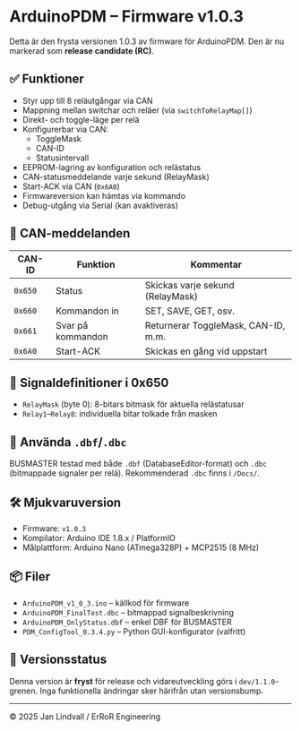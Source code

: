 # ArduinoPDM – Firmware v1.0.3

Detta är den frysta versionen 1.0.3 av firmware för ArduinoPDM. Den är nu markerad som **release candidate (RC)**.

## ✅ Funktioner

- Styr upp till 8 reläutgångar via CAN
- Mappning mellan switchar och reläer (via `switchToRelayMap[]`)
- Direkt- och toggle-läge per relä
- Konfigurerbar via CAN:
  - ToggleMask
  - CAN-ID
  - Statusintervall
- EEPROM-lagring av konfiguration och relästatus
- CAN-statusmeddelande varje sekund (RelayMask)
- Start-ACK via CAN (`0x6A0`)
- Firmwareversion kan hämtas via kommando
- Debug-utgång via Serial (kan avaktiveras)

## 📡 CAN-meddelanden

| CAN-ID  | Funktion           | Kommentar                             |
|---------|--------------------|----------------------------------------|
| `0x650` | Status             | Skickas varje sekund (RelayMask)       |
| `0x660` | Kommandon in       | SET, SAVE, GET, osv.                   |
| `0x661` | Svar på kommandon  | Returnerar ToggleMask, CAN-ID, m.m.    |
| `0x6A0` | Start-ACK          | Skickas en gång vid uppstart           |

## 🔧 Signaldefinitioner i 0x650

- `RelayMask` (byte 0): 8-bitars bitmask för aktuella relästatusar
- `Relay1`–`Relay8`: individuella bitar tolkade från masken

## 🧱 Använda `.dbf`/`.dbc`

BUSMASTER testad med både `.dbf` (DatabaseEditor-format) och `.dbc` (bitmappade signaler per relä). Rekommenderad `.dbc` finns i `/Docs/`.

## 🛠 Mjukvaruversion

- Firmware: `v1.0.3`
- Kompilator: Arduino IDE 1.8.x / PlatformIO
- Målplattform: Arduino Nano (ATmega328P) + MCP2515 (8 MHz)

## 📦 Filer

- `ArduinoPDM_v1_0_3.ino` – källkod för firmware
- `ArduinoPDM_FinalTest.dbc` – bitmappad signalbeskrivning
- `ArduinoPDM_OnlyStatus.dbf` – enkel DBF för BUSMASTER
- `PDM_ConfigTool_0.3.4.py` – Python GUI-konfigurator (valfritt)

## 🧊 Versionsstatus

Denna version är **fryst** för release och vidareutveckling görs i `dev/1.1.0`-grenen.
Inga funktionella ändringar sker härifrån utan versionsbump.

---
© 2025 Jan Lindvall / ErRoR Engineering
